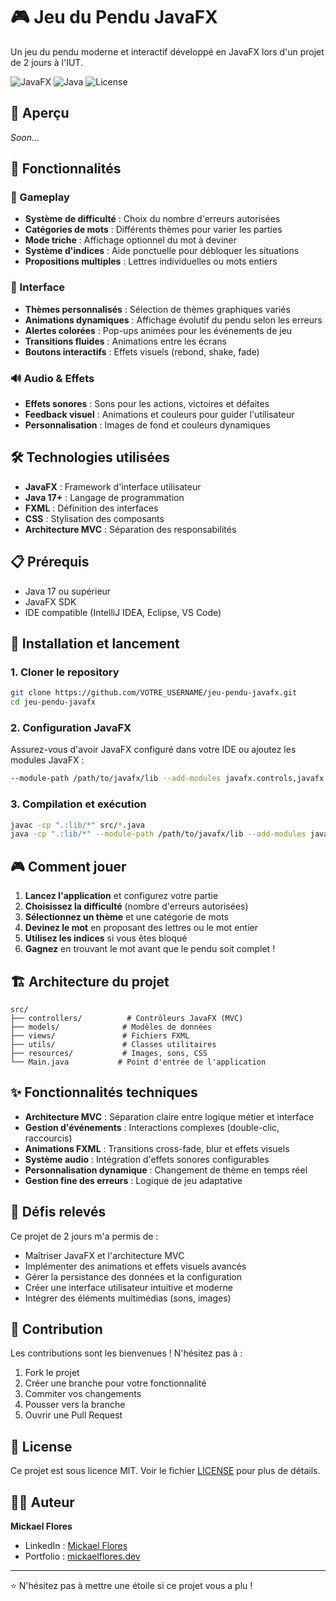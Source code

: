 # 🎮 Jeu du Pendu JavaFX

Un jeu du pendu moderne et interactif développé en JavaFX lors d'un projet de 2 jours à l'IUT.

![JavaFX](https://img.shields.io/badge/JavaFX-17+-blue.svg)
![Java](https://img.shields.io/badge/Java-17+-orange.svg)
![License](https://img.shields.io/badge/License-MIT-green.svg)

## 📸 Aperçu

*Soon...*

## 🚀 Fonctionnalités

### 🎯 Gameplay
- **Système de difficulté** : Choix du nombre d'erreurs autorisées
- **Catégories de mots** : Différents thèmes pour varier les parties
- **Mode triche** : Affichage optionnel du mot à deviner
- **Système d'indices** : Aide ponctuelle pour débloquer les situations
- **Propositions multiples** : Lettres individuelles ou mots entiers

### 🎨 Interface
- **Thèmes personnalisés** : Sélection de thèmes graphiques variés
- **Animations dynamiques** : Affichage évolutif du pendu selon les erreurs
- **Alertes colorées** : Pop-ups animées pour les événements de jeu
- **Transitions fluides** : Animations entre les écrans
- **Boutons interactifs** : Effets visuels (rebond, shake, fade)

### 🔊 Audio & Effets
- **Effets sonores** : Sons pour les actions, victoires et défaites
- **Feedback visuel** : Animations et couleurs pour guider l'utilisateur
- **Personnalisation** : Images de fond et couleurs dynamiques

## 🛠️ Technologies utilisées

- **JavaFX** : Framework d'interface utilisateur
- **Java 17+** : Langage de programmation
- **FXML** : Définition des interfaces
- **CSS** : Stylisation des composants
- **Architecture MVC** : Séparation des responsabilités

## 📋 Prérequis

- Java 17 ou supérieur
- JavaFX SDK
- IDE compatible (IntelliJ IDEA, Eclipse, VS Code)

## 🚀 Installation et lancement

### 1. Cloner le repository
```bash
git clone https://github.com/VOTRE_USERNAME/jeu-pendu-javafx.git
cd jeu-pendu-javafx
```

### 2. Configuration JavaFX
Assurez-vous d'avoir JavaFX configuré dans votre IDE ou ajoutez les modules JavaFX :
```bash
--module-path /path/to/javafx/lib --add-modules javafx.controls,javafx.fxml,javafx.media
```

### 3. Compilation et exécution
```bash
javac -cp ".:lib/*" src/*.java
java -cp ".:lib/*" --module-path /path/to/javafx/lib --add-modules javafx.controls,javafx.fxml,javafx.media Main
```

## 🎮 Comment jouer

1. **Lancez l'application** et configurez votre partie
2. **Choisissez la difficulté** (nombre d'erreurs autorisées)
3. **Sélectionnez un thème** et une catégorie de mots
4. **Devinez le mot** en proposant des lettres ou le mot entier
5. **Utilisez les indices** si vous êtes bloqué
6. **Gagnez** en trouvant le mot avant que le pendu soit complet !

## 🏗️ Architecture du projet

```
src/
├── controllers/          # Contrôleurs JavaFX (MVC)
├── models/              # Modèles de données
├── views/               # Fichiers FXML
├── utils/               # Classes utilitaires
├── resources/           # Images, sons, CSS
└── Main.java           # Point d'entrée de l'application
```

## ✨ Fonctionnalités techniques

- **Architecture MVC** : Séparation claire entre logique métier et interface
- **Gestion d'événements** : Interactions complexes (double-clic, raccourcis)
- **Animations FXML** : Transitions cross-fade, blur et effets visuels
- **Système audio** : Intégration d'effets sonores configurables
- **Personnalisation dynamique** : Changement de thème en temps réel
- **Gestion fine des erreurs** : Logique de jeu adaptative

## 🎯 Défis relevés

Ce projet de 2 jours m'a permis de :
- Maîtriser JavaFX et l'architecture MVC
- Implémenter des animations et effets visuels avancés
- Gérer la persistance des données et la configuration
- Créer une interface utilisateur intuitive et moderne
- Intégrer des éléments multimédias (sons, images)

## 🤝 Contribution

Les contributions sont les bienvenues ! N'hésitez pas à :
1. Fork le projet
2. Créer une branche pour votre fonctionnalité
3. Commiter vos changements
4. Pousser vers la branche
5. Ouvrir une Pull Request

## 📝 License

Ce projet est sous licence MIT. Voir le fichier [LICENSE](LICENSE) pour plus de détails.

## 👨‍💻 Auteur

**Mickael Flores**
- LinkedIn : [Mickael Flores](https://www.linkedin.com/in/mickael-flores-2026692a6/)
- Portfolio : [mickaelflores.dev](https://iam-mickael.me)

---

⭐ N'hésitez pas à mettre une étoile si ce projet vous a plu !
